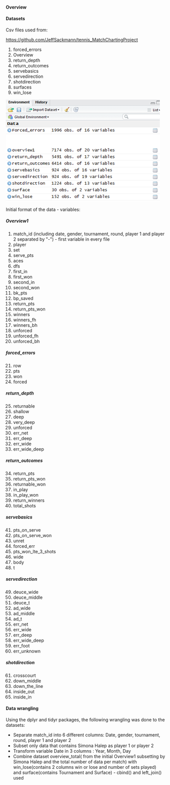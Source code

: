 #### Overview



#### Datasets

Csv files used from:

https://github.com/JeffSackmann/tennis_MatchChartingProject

1. forced_errors
2. Overview
3. return_depth
4. return_outcomes
5. servebasics
6. servedirection
7. shotdirection
8. surfaces
9. win_lose

![Fig.1](https://github.com/silvelie/Data-Science/blob/master/raw%20data%20files.png)


Initial format of the data - variables:

##### Overview1 

1. match_id (including date, gender, tournament, round, player 1 and player 2 separated by "-") - first variable in every file
2. player
3. set
4. serve_pts
5. aces
6. dfs
7. first_in
8. first_won
9. second_in
10. second_won
11. bk_pts
12. bp_saved
13. return_pts
14. return_pts_won
15. winners
16. winners_fh
17. winners_bh
18. unforced
19. unforced_fh
20. unforced_bh

##### forced_errors

21. row
22. pts
23. won
24. forced

##### return_depth

25. returnable
26. shallow
27. deep
28. very_deep
29. unforced
30. err_net
31. err_deep
32. err_wide
33. err_wide_deep

##### return_outcomes

34. return_pts
35. return_pts_won
36. returnable_won
37. in_play
38. in_play_won
39. return_winners
40. total_shots

##### servebasics

41. pts_on_serve
42. pts_on_serve_won
43. unret
44. forced_err
45. pts_won_lte_3_shots
46. wide
47. body
48. t

##### servedirection

49. deuce_wide
50. deuce_middle
51. deuce_t
52. ad_wide
53. ad_middle
54. ad_t
55. err_net
56. err_wide
57. err_deep
58. err_wide_deep
59. err_foot
60. err_unknown

##### shotdirection

61. crosscourt
62. down_middle
63. down_the_line
64. inside_out
65. inside_in

#### Data wrangling

Using the dplyr and tidyr packages, the following wrangling was done to the datasets:

* Separate match_id into 6 different columns: Date, gender, tournament, round, player 1 and player 2
* Subset only data that contains Simona Halep as player 1 or player 2
* Transform variable Date in 3 columns : Year, Month, Day
* Combine dataset overview_total( from the initial Overview1 subsetting by Simona Halep and the total number of data per match) with win_lose(contains 2 columns win or lose and number of sets played) and surface(contains Tournament and Surface) - cbind() and left_join() used
